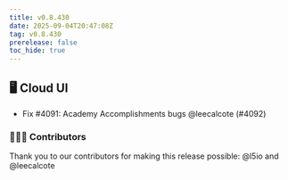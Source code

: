 ```yaml
---
title: v0.8.430
date: 2025-09-04T20:47:08Z
tag: v0.8.430
prerelease: false
toc_hide: true
---
```


## 🖥 Cloud UI

- Fix #4091: Academy Accomplishments bugs @leecalcote (#4092)

### 👨🏽‍💻 Contributors

Thank you to our contributors for making this release possible:
@l5io and @leecalcote

